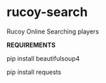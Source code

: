 # rucoy-search
Rucoy Online Searching players 

**REQUIREMENTS**

pip install beautifulsoup4

pip install requests
